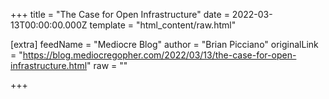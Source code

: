 
+++
title = "The Case for Open Infrastructure"
date = 2022-03-13T00:00:00.000Z
template = "html_content/raw.html"

[extra]
feedName = "Mediocre Blog"
author = "Brian Picciano"
originalLink = "https://blog.mediocregopher.com/2022/03/13/the-case-for-open-infrastructure.html"
raw = ""

+++

